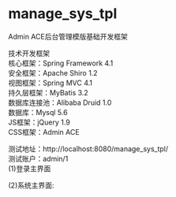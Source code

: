 # manage_sys_tpl
Admin ACE后台管理模版基础开发框架

技术开发框架<br/>
核心框架：Spring Framework 4.1<br/>
安全框架：Apache Shiro 1.2<br/>
视图框架：Spring MVC 4.1<br/>
持久层框架：MyBatis 3.2<br/>
数据库连接池：Alibaba Druid 1.0<br/>
数据库：Mysql 5.6<br/>
JS框架：jQuery 1.9<br/>
CSS框架：Admin ACE<br/>

测试地址：http://localhost:8080/manage_sys_tpl/<br/>
测试账户：admin/1<br/>
(1)登录主界面<br/>


(2)系统主界面:<br/>
